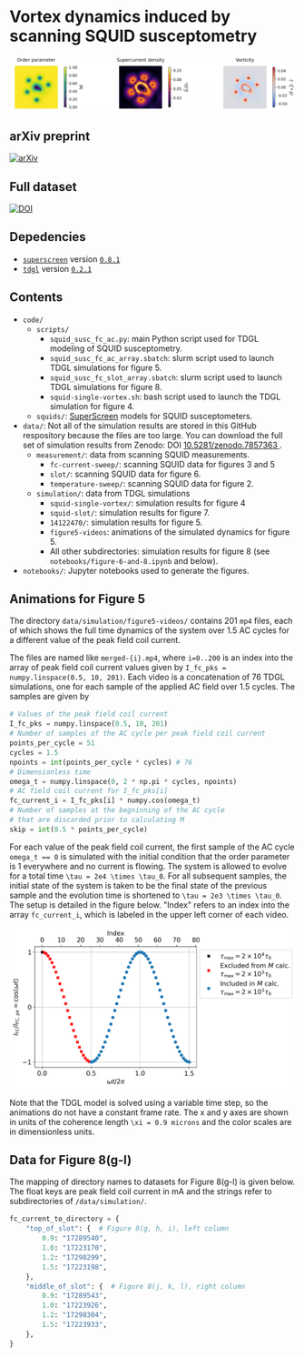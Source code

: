# Vortex dynamics induced by scanning SQUID susceptometry

![Vortex dynamics](data/dynamics.webp)

## arXiv preprint

[![arXiv](https://img.shields.io/badge/arXiv-2304.13093-b31b1b.svg)](https://arxiv.org/abs/2304.13093)

## Full dataset

[![DOI](https://zenodo.org/badge/DOI/10.5281/zenodo.7857363.svg)](https://doi.org/10.5281/zenodo.7857363)


## Depedencies
- [`superscreen`](https://github.com/loganbvh/superscreen) version [`0.8.1`](https://pypi.org/project/superscreen/0.8.1/)
- [`tdgl`](https://github.com/loganbvh/py-tdgl) version [`0.2.1`](https://pypi.org/project/tdgl/0.2.1/)

## Contents
- `code/`
  - `scripts/`
    - `squid_susc_fc_ac.py`: main Python script used for TDGL modeling of SQUID susceptometry.
    - `squid_susc_fc_ac_array.sbatch`: slurm script used to launch TDGL simulations for figure 5.
    - `squid_susc_fc_slot_array.sbatch`: slurm script used to launch TDGL simulations for figure 8.
    - `squid-single-vortex.sh`: bash script used to launch the TDGL simulation for figure 4.
  - `squids/`: [SuperScreen](https://github.com/loganbvh/superscreen) models for SQUID susceptometers.
- `data/`: Not all of the simulation results are stored in this GitHub respository because the files are too large. You can download the full set of simulation results from Zenodo: DOI [10.5281/zenodo.7857363
](https://doi.org/10.5281/zenodo.7857363).
  - `measurement/`: data from scanning SQUID measurements.
    - `fc-current-sweep/`: scanning SQUID data for figures 3 and 5
    - `slot/`: scanning SQUID data for figure 6.
    - `temperature-sweep/`: scanning SQUID data for figure 2.
  - `simulation/`: data from TDGL simulations
    - `squid-single-vortex/`: simulation results for figure 4
    - `squid-slot/`: simulation results for figure 7.
    - `14122470/`: simulation results for figure 5.
    - `figure5-videos`: animations of the simulated dynamics for figure 5.
    - All other subdirectories: simulation results for figure 8 (see `notebooks/figure-6-and-8.ipynb` and below).
- `notebooks/`: Jupyter notebooks used to generate the figures.

## Animations for Figure 5

The directory `data/simulation/figure5-videos/` contains 201 `mp4` files, each of which shows the full time dynamics of the system over 1.5 AC cycles for a different value of the peak field coil current.

The files are named like `merged-{i}.mp4`, where `i=0..200` is an index into the array of peak field coil current values given by `I_fc_pks = numpy.linspace(0.5, 10, 201)`. Each video is a concatenation of 76 TDGL simulations, one for each sample of the applied AC field over 1.5 cycles. The samples are given by

```python
# Values of the peak field coil current
I_fc_pks = numpy.linspace(0.5, 10, 201)
# Number of samples of the AC cycle per peak field coil current
points_per_cycle = 51
cycles = 1.5
npoints = int(points_per_cycle * cycles) # 76
# Dimensionless time
omega_t = numpy.linspace(0, 2 * np.pi * cycles, npoints)
# AC field coil current for I_fc_pks[i]
fc_current_i = I_fc_pks[i] * numpy.cos(omega_t)
# Number of samples at the begninning of the AC cycle
# that are discarded prior to calculating M
skip = int(0.5 * points_per_cycle)
```

For each value of the peak field coil current, the first sample of the AC cycle `omega_t == 0` is simulated with the initial condition that the order parameter is 1 everywhere and no current is flowing. The system is allowed to evolve for a total time `\tau = 2e4 \times \tau_0`. For all subsequent samples, the initial state of the system is taken to be the final state of the previous sample and the evolution time is shortened to `\tau = 2e3 \times \tau_0`. The setup is detailed in the figure below. "Index" refers to an index into the array `fc_current_i`, which is labeled in the upper left corner of each video.

![Simulation schematic](data/ac-cycle.png)

Note that the TDGL model is solved using a variable time step, so the animations do not have a constant frame rate. The x and y axes are shown in units of the coherence length `\xi = 0.9 microns` and the color scales are in dimensionless units.

## Data for Figure 8(g-l)

The mapping of directory names to datasets for Figure 8(g-l) is given below. The float keys are peak field coil current in mA and the strings refer to subdirectories of `/data/simulation/`.

```python
fc_current_to_directory = {
    "top_of_slot": {  # Figure 8(g, h, i), left column
        0.9: "17289540",
        1.0: "17223170",
        1.2: "17298299",
        1.5: "17223198",
    },
    "middle_of_slot": {  # Figure 8(j, k, l), right column
        0.9: "17289543",
        1.0: "17223926",
        1.2: "17298304",
        1.5: "17223933",
    },
}
```